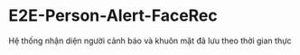 # E2E-Person-Alert-FaceRec
Hệ thống nhận diện người cảnh báo và khuôn mặt đã lưu theo thời gian thực
